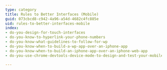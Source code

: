 ```yaml
---
type: category
title: Rules to Better Interfaces (Mobile)
guid: 073cbcd8-c942-4a96-a54d-4682c4fc885e
uid: rules-to-better-interfaces-mobile
index:
- do-you-design-for-touch-interfaces
- do-you-know-to-hyperlink-your-phone-numbers
- do-you-know-what-guidelines-to-follow-for-wp
- do-you-know-when-to-build-a-wp-app-over-an-iphone-app
- do-you-know-when-to-build-an-iphone-app-over-an-iphone-web-app
- do-you-use-chrome-devtools-device-mode-to-design-and-test-your-mobile-views

---
```

 

